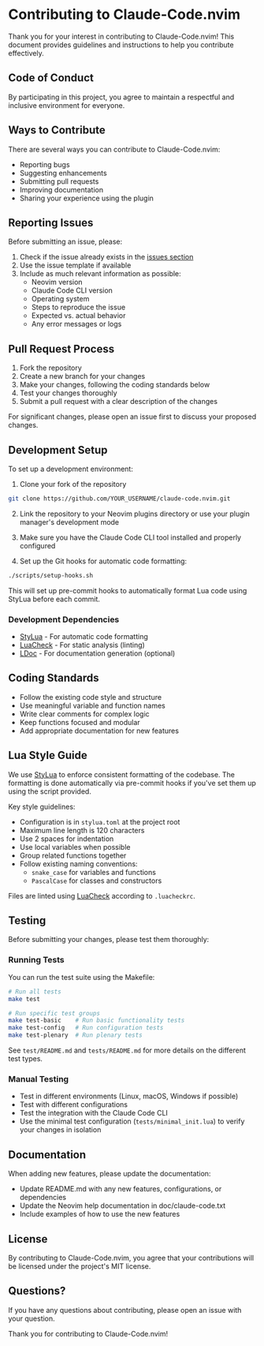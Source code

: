 # Contributing to Claude-Code.nvim

Thank you for your interest in contributing to Claude-Code.nvim! This document provides guidelines and instructions to help you contribute effectively.

## Code of Conduct

By participating in this project, you agree to maintain a respectful and inclusive environment for everyone.

## Ways to Contribute

There are several ways you can contribute to Claude-Code.nvim:

- Reporting bugs
- Suggesting enhancements
- Submitting pull requests
- Improving documentation
- Sharing your experience using the plugin

## Reporting Issues

Before submitting an issue, please:

1. Check if the issue already exists in the [issues section](https://github.com/greggh/claude-code.nvim/issues)
2. Use the issue template if available
3. Include as much relevant information as possible:
   - Neovim version
   - Claude Code CLI version
   - Operating system
   - Steps to reproduce the issue
   - Expected vs. actual behavior
   - Any error messages or logs

## Pull Request Process

1. Fork the repository
2. Create a new branch for your changes
3. Make your changes, following the coding standards below
4. Test your changes thoroughly
5. Submit a pull request with a clear description of the changes

For significant changes, please open an issue first to discuss your proposed changes.

## Development Setup

To set up a development environment:

1. Clone your fork of the repository
```bash
git clone https://github.com/YOUR_USERNAME/claude-code.nvim.git
```

2. Link the repository to your Neovim plugins directory or use your plugin manager's development mode

3. Make sure you have the Claude Code CLI tool installed and properly configured

4. Set up the Git hooks for automatic code formatting:
```bash
./scripts/setup-hooks.sh
```

This will set up pre-commit hooks to automatically format Lua code using StyLua before each commit.

### Development Dependencies

- [StyLua](https://github.com/JohnnyMorganz/StyLua) - For automatic code formatting
- [LuaCheck](https://github.com/mpeterv/luacheck) - For static analysis (linting)
- [LDoc](https://github.com/lunarmodules/LDoc) - For documentation generation (optional)

## Coding Standards

- Follow the existing code style and structure
- Use meaningful variable and function names
- Write clear comments for complex logic
- Keep functions focused and modular
- Add appropriate documentation for new features

## Lua Style Guide

We use [StyLua](https://github.com/JohnnyMorganz/StyLua) to enforce consistent formatting of the codebase. The formatting is done automatically via pre-commit hooks if you've set them up using the script provided.

Key style guidelines:
- Configuration is in `stylua.toml` at the project root
- Maximum line length is 120 characters
- Use 2 spaces for indentation
- Use local variables when possible
- Group related functions together
- Follow existing naming conventions:
  - `snake_case` for variables and functions
  - `PascalCase` for classes and constructors

Files are linted using [LuaCheck](https://github.com/mpeterv/luacheck) according to `.luacheckrc`.

## Testing

Before submitting your changes, please test them thoroughly:

### Running Tests

You can run the test suite using the Makefile:

```bash
# Run all tests
make test

# Run specific test groups
make test-basic    # Run basic functionality tests
make test-config   # Run configuration tests
make test-plenary  # Run plenary tests
```

See `test/README.md` and `tests/README.md` for more details on the different test types.

### Manual Testing

- Test in different environments (Linux, macOS, Windows if possible)
- Test with different configurations
- Test the integration with the Claude Code CLI
- Use the minimal test configuration (`tests/minimal_init.lua`) to verify your changes in isolation

## Documentation

When adding new features, please update the documentation:

- Update README.md with any new features, configurations, or dependencies
- Update the Neovim help documentation in doc/claude-code.txt
- Include examples of how to use the new features

## License

By contributing to Claude-Code.nvim, you agree that your contributions will be licensed under the project's MIT license.

## Questions?

If you have any questions about contributing, please open an issue with your question.

Thank you for contributing to Claude-Code.nvim!